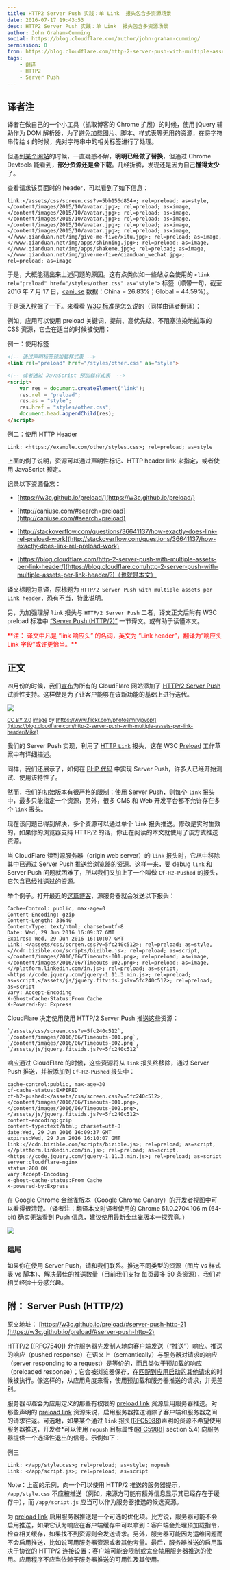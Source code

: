 ```yaml
---
title: HTTP2 Server Push 实践：单 Link  报头包含多资源场景
date: 2016-07-17 19:43:53
desc: HTTP2 Server Push 实践：单 Link  报头包含多资源场景
author: John Graham-Cumming
social: https://blog.cloudflare.com/author/john-graham-cumming/
permission: 0
from: https://blog.cloudflare.com/http-2-server-push-with-multiple-assets-per-link-header/
tags: 
    - 翻译
    - HTTP2
    - Server Push
---
```


## 译者注

译者在做自己的一个小工具（抓取博客的 Chrome 扩展）的时候，使用 jQuery 辅助作为 DOM 解析器，为了避免加载图片、脚本、样式表等无用的资源，在将字符串传给 `$` 的时候，先对字符串中的相关标签进行了处理。

但遇到[某个网站](https://www.qianduan.net/)的时候，一直疑惑不解，**明明已经做了替换**，但通过 Chrome Devtools 能看到，**部分资源还是会下载**。几经折腾，发现还是因为自己**懂得太少**了。

查看请求该页面时的 header，可以看到了如下信息：

```
link:</assets/css/screen.css?v=5bb156d854>; rel=preload; as=style, </content/images/2015/10/avatar.jpg>; rel=preload; as=image, </content/images/2015/10/avatar.jpg>; rel=preload; as=image, </content/images/2015/10/avatar.jpg>; rel=preload; as=image, </content/images/2015/10/avatar.jpg>; rel=preload; as=image, </content/images/2015/10/avatar.jpg>; rel=preload; as=image, <//www.qianduan.net/img/give-me-five/xitu.jpg>; rel=preload; as=image, <//www.qianduan.net/img/apps/shinning.jpg>; rel=preload; as=image, <//www.qianduan.net/img/apps/shakeme.jpg>; rel=preload; as=image, <//www.qianduan.net/img/give-me-five/qianduan_wechat.jpg>; rel=preload; as=image
```

于是，大概能猜出来上述问题的原因。这有点类似如一些站点会使用的 `<link rel="preload" href="/styles/other.css" as="style">` 标签（顺带一句，截至 2016 年 7 月 17 日，[caniuse](http://caniuse.com/#search=preload) 数据：China = 26.83%；Global = 44.59%）。

于是深入挖掘了一下。来看看 [W3C 标准](https://w3c.github.io/preload/#introduction)是怎么说的（同样由译者翻译）：

例如，应用可以使用 preload 关键词，提前、高优先级、不阻塞渲染地拉取的 CSS 资源，它会在适当的时候被使用：

例一：使用标签

```html
<!-- 通过声明标签预加载样式表 -->
<link rel="preload" href="/styles/other.css" as="style">

<!-- 或者通过 JavaScript 预加载样式表  -->
<script>
    var res = document.createElement("link");
    res.rel = "preload";
    res.as = "style";
    res.href = "styles/other.css";
    document.head.appendChild(res);
</script>
```

例二：使用  HTTP Header
```
Link: <https://example.com/other/styles.css>; rel=preload; as=style
```

上面的例子说明，资源可以通过声明性标记、HTTP header link 来指定，或者使用 JavaScript 预定。


记录以下资源备忘：

- [https://w3c.github.io/preload/](https://w3c.github.io/preload/)

- [http://caniuse.com/#search=preload](http://caniuse.com/#search=preload)

- [http://stackoverflow.com/questions/36641137/how-exactly-does-link-rel-preload-work](http://stackoverflow.com/questions/36641137/how-exactly-does-link-rel-preload-work)

- [https://blog.cloudflare.com/http-2-server-push-with-multiple-assets-per-link-header/](https://blog.cloudflare.com/http-2-server-push-with-multiple-assets-per-link-header/?)（也就是本文）

译文标题为意译，原标题为 `HTTP/2 Server Push with multiple assets per Link header`，恐有不当，特此说明。

另，为加强理解 `link` 报头与 `HTTP/2 Server Push` 二者，译文正文后附有 W3C preload 标准中 [“Server Push (HTTP/2)”](https://w3c.github.io/preload/#server-push-http-2) 一节译文。或有助于读懂本文。

<font style="color: red">
**注： 译文中凡是 “link 响应头” 的名词，英文为 “Link header”，翻译为“响应头 Link 字段”或许更恰当。**
</font>

## 正文

四月份的时候，我们[宣布](https://blog.cloudflare.com/announcing-support-for-http-2-server-push-2/)为所有的 CloudFlare  网站添加了 [HTTP/2 Server Push](https://www.cloudflare.com/http2/server-push/) 试验性支持。这样做是为了让客户能够在该新功能的基础上进行迭代。

![](https://blog.cloudflare.com/content/images/2016/06/1673801831_a93ecfc3c4_z.jpg)

<small>[CC BY 2.0](https://creativecommons.org/licenses/by/2.0/) [image](https://www.flickr.com/photos/mryipyop/1673801831/in/photolist-3xUEYg-nMS6rx-jvSsLx-9oBV3s-8KH2YK-o54g8R-8h4bmw-eapSfS-cj4No3-nMSXLP-nMRZQJ-iNpH9k-hcr3m3-nMS6ui-5RDVrK-fAaYES-nMXwba-cNFT3N-iZDTWg-k5VzKt-jeJE8T-7bM32E-d3rznG-89jZ9e-aVLkBT-4y2kdD-qtKzjY-62Yv2h-5WcKeC-87jJdA-5Es3vn-bQ8W5a-7DhbKd-hE5oza-6NutL7-5WLwFt-hcnrny-5WAoU1-5mSoVV-8RSQ7A-gXiVcG-5Wp6pS-8GFkMr-hcoeN9-bC1zH5-ePG8BQ-hcokfv-hcpgme-hcqQ59-qUkfTa) by [https://www.flickr.com/photos/mryipyop/](https://blog.cloudflare.com/http-2-server-push-with-multiple-assets-per-link-header/Mike)</small>

我们的 Server Push 实现，利用了 [HTTP `Link`](https://blog.cloudflare.com/announcing-support-for-http-2-server-push-2/#fnref:1) 报头，这在 W3C [Preload](https://www.w3.org/TR/preload/) 工作草案中有详细描述。

同样，我们还展示了，如何在 [PHP 代码](https://blog.cloudflare.com/using-http-2-server-push-with-php/) 中实现 Server Push，许多人已经开始测试、使用该特性了。

然而，我们的初始版本有很严格的限制：使用 Server Push，则每个 `link` 报头中，最多只能指定一个资源，另外，很多 CMS 和 Web 开发平台都不允许存在多个 `link` 报头。

现在该问题已得到解决，多个资源可以通过单个 `link` 报头推送。修改是实时生效的，如果你的浏览器支持 HTTP/2 的话，你正在阅读的本文就使用了该方式推送资源。

当 CloudFlare 读到源服务器（origin web server）的 `link` 报头时，它从中移除其中已通过 Server Push 推送给浏览器的资源。这样一来，要 debug `link` 和 Server Push 问题就困难了，所以我们又加上了一个叫做 `Cf-H2-Pushed` 的报头，它包含已经推送过的资源。

举个例子。打开最近的[这篇博客](https://blog.cloudflare.com/the-complete-guide-to-golang-net-http-timeouts/)，源服务器就会发送以下报头：

```
Cache-Control: public, max-age=0
Content-Encoding: gzip
Content-Length: 33640
Content-Type: text/html; charset=utf-8
Date: Wed, 29 Jun 2016 16:09:37 GMT
Expires: Wed, 29 Jun 2016 16:10:07 GMT
Link: </assets/css/screen.css?v=5fc240c512>; rel=preload; as=style,<//cdn.bizible.com/scripts/bizible.js>; rel=preload; as=script,</content/images/2016/06/Timeouts-001.png>; rel=preload; as=image,</content/images/2016/06/Timeouts-002.png>; rel=preload; as=image,<//platform.linkedin.com/in.js>; rel=preload; as=script,<https://code.jquery.com/jquery-1.11.3.min.js>; rel=preload; as=script,</assets/js/jquery.fitvids.js?v=5fc240c512>; rel=preload; as=script
Vary: Accept-Encoding
X-Ghost-Cache-Status:From Cache
X-Powered-By: Express
```

CloudFlare 决定使用使用 HTTP/2 Server Push 推送这些资源：
```
`/assets/css/screen.css?v=5fc240c512`,
`/content/images/2016/06/Timeouts-001.png`,
`/content/images/2016/06/Timeouts-002.png`,
`/assets/js/jquery.fitvids.js?v=5fc240c512`
```
响应通过 CloudFlare 的时候，这些资源将从 `link` 报头终移除，通过 Server Push 推送，并被添加到 `Cf-H2-Pushed` 报头中：

```
cache-control:public, max-age=30
cf-cache-status:EXPIRED
cf-h2-pushed:</assets/css/screen.css?v=5fc240c512>,</content/images/2016/06/Timeouts-001.png>,</content/images/2016/06/Timeouts-002.png>,</assets/js/jquery.fitvids.js?v=5fc240c512>
content-encoding:gzip
content-type:text/html; charset=utf-8
date:Wed, 29 Jun 2016 16:09:37 GMT
expires:Wed, 29 Jun 2016 16:10:07 GMT
link:<//cdn.bizible.com/scripts/bizible.js>; rel=preload; as=script,<//platform.linkedin.com/in.js>; rel=preload; as=script,<https://code.jquery.com/jquery-1.11.3.min.js>; rel=preload; as=script
server:cloudflare-nginx
status:200 OK
vary:Accept-Encoding
x-ghost-cache-status:From Cache
x-powered-by:Express 
```

在 Google Chrome 金丝雀版本（Google Chrome Canary）的开发者视图中可以看得很清楚。（译者注：翻译本文时译者使用的 Chrome 51.0.2704.106 m (64-bit) 确实无法看到 Push 信息，建议使用最新金丝雀版本一探究竟。）

![](http://p2.qhimg.com/t01b195f4dd002ab402.png)

### 结尾

如果你在使用  Server Push，请和我们联系。推送不同类型的资源（图片 vs 样式表 vs 脚本）、解决最佳的推送数量（目前我们支持 每页最多 50 条资源），我们对相关经验十分感兴趣。

## 附： Server Push (HTTP/2)

原文地址： [https://w3c.github.io/preload/#server-push-http-2](https://w3c.github.io/preload/#server-push-http-2)

HTTP/2 ([[RFC7540](https://w3c.github.io/preload/#bib-RFC7540)]) 允许服务器先发制人地向客户端发送（“推送”）响应。推送的响应（pushed response）在语义上（semantically）与服务器对请求的响应（server responding to a request）是等价的，而且类似于预加载的响应（preloaded response）；它会被浏览器保存，在[匹配到应用启动的其他请求](https://w3c.github.io/preload/#dfn-match-a-preloaded-response)的时候被执行。像这样的，从应用角度来看，使用预加载和服务器推送的请求，并无差别。

服务器*可能*会为应用定义的那些有权限的 [preload link](https://w3c.github.io/preload/#dfn-preload-link) 资源启用服务器推送。对那些声明的 [preload link](https://w3c.github.io/preload/#dfn-preload-link) 资源来说，启用服务器推送消除了客户端和服务器之间的请求往返。可选地，如果某个通过 `link` 报头([RFC5988](https://w3c.github.io/preload/#bib-RFC5988))声明的资源不希望使用服务器推送，开发者*可以使用 `nopush` 目标属性([RFC5988](https://w3c.github.io/preload/#bib-RFC5988)] section 5.4) 向服务器提供一个选择性退出的信号。示例如下：

例三
```
Link: </app/style.css>; rel=preload; as=style; nopush
Link: </app/script.js>; rel=preload; as=script
```

Note：上面的示例，向一个可以使用 HTTP/2 推送的服务器提示， `/app/style.css` 不应被推送（例如，来源方可能有额外信息显示其已经存在于缓存中），而  `/app/script.js` 应当可以作为服务器推送的候选资源。

为 [preload link](https://w3c.github.io/preload/#dfn-preload-link) 启用服务器推送是一个可选的优化项。比方说，服务器可能不会启用推送，如果它认为响应在客户端缓存中可以拿到：客户端会处理预加载指令，检查相关缓存，如果找不到资源则会发送请求。另外，服务器可能因为运维问题而不会启用推送，比如说可用服务器资源或者其他考量。最后，服务器推送的启用取决于协议的 HTTP/2 连接设置：客户端可能会限制或完全禁用服务器推送的使用。应用程序不应当依赖于服务器推送的可用性及其使用。
